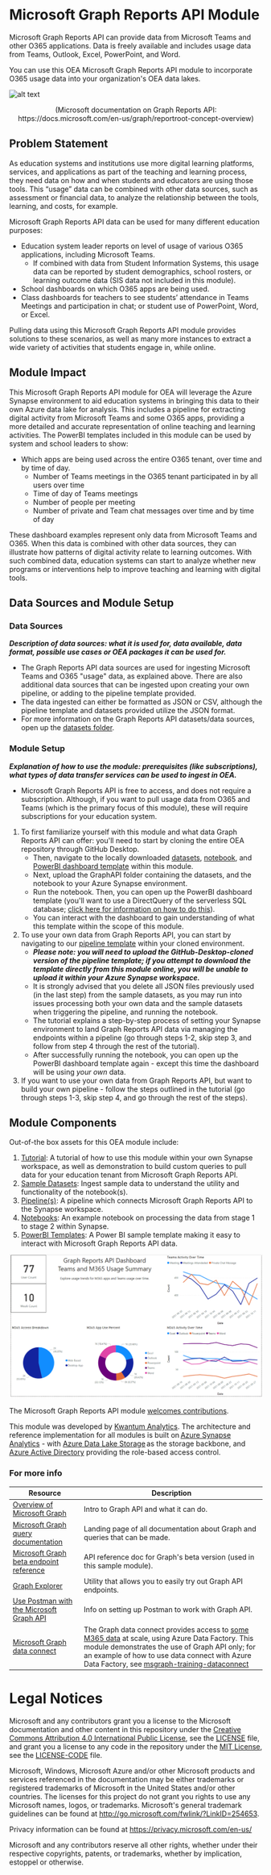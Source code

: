 # Microsoft Graph Reports API Module
Microsoft Graph Reports API can provide data from Microsoft Teams and other O365 applications. Data is freely available and includes usage data from Teams, Outlook, Excel, PowerPoint, and Word.

You can use this OEA Microsoft Graph Reports API module to incorporate O365 usage data into your organization's OEA data lakes.

![alt text](https://github.com/microsoft/OpenEduAnalytics/blob/main/modules/Microsoft_Graph/docs/images/Graph%20visual.png)
 <p align="center">
 <emp>
 (Microsoft documentation on Graph Reports API: https://docs.microsoft.com/en-us/graph/reportroot-concept-overview) 
 </emp>
 </p>

## Problem Statement
As education systems and institutions use more digital learning platforms, services, and applications as part of the teaching and learning process, they need data on how and when students and educators are using those tools. This “usage” data can be combined with other data sources, such as assessment or financial data, to analyze the relationship between the tools, learning, and costs, for example. 

Microsoft Graph Reports API data can be used for many different education purposes:
  - Education system leader reports on level of usage of various O365 applications, including Microsoft Teams. 
     *	If combined with data from Student Information Systems, this usage data can be reported by student demographics, school rosters, or learning outcome data (SIS data not included in this module).
  -	School dashboards on which O365 apps are being used.
  -	Class dashboards for teachers to see students’ attendance in Teams Meetings and participation in chat; or student use of PowerPoint, Word, or Excel.  

Pulling data using this Microsoft Graph Reports API module provides solutions to these scenarios, as well as many more instances to extract a wide variety of activities that students engage in, while online.
  
## Module Impact 
This Microsoft Graph Reports API module for OEA will leverage the Azure Synapse environment to aid education systems in bringing this data to their own Azure data lake for analysis. This includes a pipeline for extracting digital activity from Microsoft Teams and some O365 apps, providing a more detailed and accurate representation of online teaching and learning activities. The PowerBI templates included in this module can be used by system and school leaders to show:

  - Which apps are being used across the entire O365 tenant, over time and by time of day.
     * Number of Teams meetings in the O365 tenant participated in by all users over time
     * Time of day of Teams meetings
     * Number of people per meeting
     * Number of private and Team chat messages over time and by time of day

These dashboard examples represent only data from Microsoft Teams and O365. When this data is combined with other data sources, they can illustrate how patterns of digital activity relate to learning outcomes. With such combined data, education systems can start to analyze whether new programs or interventions help to improve teaching and learning with digital tools.  

## Data Sources and Module Setup 
### Data Sources
<strong><em> Description of data sources: what it is used for, data available, data format, possible use cases or OEA packages it can be used for. </strong></em>
 - The Graph Reports API data sources are used for ingesting Microsoft Teams and O365 "usage" data, as explained above. There are also additional data sources that can be ingested upon creating your own pipeline, or adding to the pipeline template provided. 
 - The data ingested can either be formatted as JSON or CSV, although the pipeline template and datasets provided utilize the JSON format. 
 - For more information on the Graph Reports API datasets/data sources, open up the [datasets folder](https://github.com/microsoft/OpenEduAnalytics/tree/main/modules/Microsoft_Graph/datasets).
### Module Setup
<strong><em> Explanation of how to use the module: prerequisites (like subscriptions), what types of data transfer services can be used to ingest in OEA. </strong></em>
  - Microsoft Graph Reports API is free to access, and does not require a subscription. Although, if you want to pull usage data from O365 and Teams (which is the primary focus of this module), these will require subscriptions for your education system.
 1. To first familiarize yourself with this module and what data Graph Reports API can offer: you'll need to start by cloning the entire OEA repository through GitHub Desktop. 
     * Then, navigate to the locally downloaded [datasets](https://github.com/microsoft/OpenEduAnalytics/tree/main/modules/Microsoft_Graph/datasets), [notebook](https://github.com/microsoft/OpenEduAnalytics/blob/main/modules/Microsoft_Graph/notebooks/GraphAPI_module_setup.ipynb), and [PowerBI dashboard template](https://github.com/microsoft/OpenEduAnalytics/blob/main/modules/Microsoft_Graph/powerbi/graphReportsAPI.pbix) within this module. 
     * Next, upload the GraphAPI folder containing the datasets, and the notebook to your Azure Synapse environment.
     * Run the notebook. Then, you can open up the PowerBI dashboard template (you'll want to use a DirectQuery of the serverless SQL database; [click here for information on how to do this](https://github.com/microsoft/OpenEduAnalytics/blob/main/docs/OpenEduAnalyticsSolutionGuide.pdf)).
     * You can interact with the dashboard to gain understanding of what this template within the scope of this module.
2. To use your own data from Graph Reports API, you can start by navigating to our [pipeline template](https://github.com/microsoft/OpenEduAnalytics/blob/main/modules/Microsoft_Graph/pipelines/GraphAPI_Pipeline.zip) within your cloned environment.
     * <strong><em> Please note: you will need to upload the GitHub-Desktop-cloned version of the pipeline template; if you attempt to download the template directly from this module online, you will be unable to upload it within your Azure Synapse workspace. </strong></em>
     * It is strongly advised that you delete all JSON files previously used (in the last step) from the sample datasets, as you may run into issues processing both your own data and the sample datasets when triggering the pipeline, and running the notebook.
     * The tutorial explains a step-by-step process of setting your Synapse environment to land Graph Reports API data via managing the endpoints within a pipeline (go through steps 1-2, skip step 3, and follow from step 4 through the rest of the tutorial).
     * After successfully running the notebook, you can open up the PowerBI dashboard template again - except this time the dashboard will be using <em> your own </em> data.
3. If you want to use your own data from Graph Reports API, but want to build your own pipeline - follow the steps outlined in the tutorial (go through steps 1-3, skip step 4, and go through the rest of the steps).

## Module Components
Out-of-the box assets for this OEA module include: 
1. [Tutorial](https://github.com/microsoft/OpenEduAnalytics/blob/main/modules/Microsoft_Graph/docs/documents/Graph%20Reports%20API%20Tutorial.pdf): A tutorial of how to use this module within your own Synapse workspace, as well as demonstration to build custom queries to pull data for your education tenant from Microsoft Graph Reports API.
2. [Sample Datasets](https://github.com/microsoft/OpenEduAnalytics/tree/main/modules/Microsoft_Graph/datasets): Ingest sample data to understand the utility and functionality of the notebook(s).
3. [Pipeline(s)](https://github.com/microsoft/OpenEduAnalytics/tree/main/modules/Microsoft_Graph/pipelines): A pipeline which connects Microsoft Graph Reports API to the Synapse workspace.
4. [Notebooks](https://github.com/microsoft/OpenEduAnalytics/tree/main/modules/Microsoft_Graph/notebooks): An example notebook on processing the data from stage 1 to stage 2 within Synapse. 
5. [PowerBI Templates](https://github.com/microsoft/OpenEduAnalytics/tree/main/modules/Microsoft_Graph/powerbi): A Power BI sample template making it easy to interact with Microsoft Graph Reports API data.

![alt text](https://github.com/cstohlmann/oea-graph-api/blob/main/docs/images/Graph%20API%20Example%20Dashboard.PNG)

The Microsoft Graph Reports API module [welcomes contributions](https://github.com/microsoft/OpenEduAnalytics/blob/main/CONTRIBUTING.md).

This module was developed by [Kwantum Analytics](https://www.kwantumanalytics.com/). The architecture and reference implementation for all modules is built on [Azure Synapse Analytics](https://azure.microsoft.com/en-us/services/synapse-analytics/) - with [Azure Data Lake Storage](https://docs.microsoft.com/en-us/azure/storage/blobs/data-lake-storage-introduction) as the storage backbone, and [Azure Active Directory](https://azure.microsoft.com/en-us/services/active-directory/) providing the role-based access control.

### For more info
| Resource | Description |
| --- | --- |
| [Overview of Microsoft Graph](https://docs.microsoft.com/en-us/graph/overview) | Intro to Graph API and what it can do. |
| [Microsoft Graph query documentation](https://docs.microsoft.com/en-us/graph/) | Landing page of all documentation about Graph and queries that can be made. |
| [Microsoft Graph beta endpoint reference](https://docs.microsoft.com/en-us/graph/api/overview?view=graph-rest-beta) | API reference doc for Graph's beta version (used in this sample module). |
| [Graph Explorer](https://developer.microsoft.com/en-us/graph/graph-explorer) | Utility that allows you to easily try out Graph API endpoints. |
| [Use Postman with the Microsoft Graph API](https://docs.microsoft.com/en-us/graph/use-postman) | Info on setting up Postman to work with Graph API. |
| [Microsoft Graph data connect](https://docs.microsoft.com/en-us/graph/data-connect-concept-overview) | The Graph data connect provides access to [some M365 data](https://docs.microsoft.com/en-us/graph/data-connect-datasets) at scale, using Azure Data Factory. This module demonstrates the use of Graph API only; for an example of how to use data connect with Azure Data Factory, see [msgraph-training-dataconnect](https://github.com/microsoftgraph/msgraph-training-dataconnect) |

# Legal Notices
Microsoft and any contributors grant you a license to the Microsoft documentation and other content in this repository under the [Creative Commons Attribution 4.0 International Public License](https://creativecommons.org/licenses/by/4.0/legalcode), see the [LICENSE](https://github.com/microsoft/OpenEduAnalytics/blob/main/LICENSE) file, and grant you a license to any code in the repository under the [MIT License](https://opensource.org/licenses/MIT), see the [LICENSE-CODE](https://github.com/microsoft/OpenEduAnalytics/blob/main/LICENSE-CODE) file.

Microsoft, Windows, Microsoft Azure and/or other Microsoft products and services referenced in the documentation may be either trademarks or registered trademarks of Microsoft in the United States and/or other countries. The licenses for this project do not grant you rights to use any Microsoft names, logos, or trademarks. Microsoft's general trademark guidelines can be found at http://go.microsoft.com/fwlink/?LinkID=254653.

Privacy information can be found at https://privacy.microsoft.com/en-us/

Microsoft and any contributors reserve all other rights, whether under their respective copyrights, patents, or trademarks, whether by implication, estoppel or otherwise.
